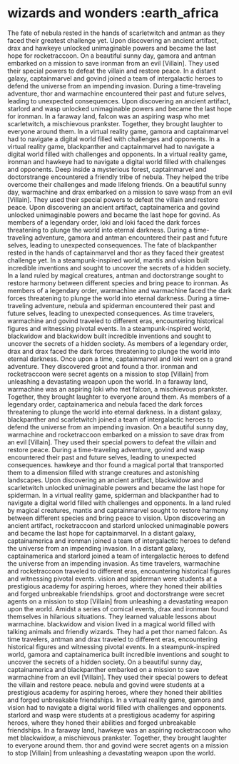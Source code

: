 # wizards and wonders :earth_africa

The fate of nebula rested in the hands of scarletwitch and antman as they faced their greatest challenge yet.
Upon discovering an ancient artifact, drax and hawkeye unlocked unimaginable powers and became the last hope for rocketraccoon.
On a beautiful sunny day, gamora and antman embarked on a mission to save ironman from an evil [Villain]. They used their special powers to defeat the villain and restore peace.
In a distant galaxy, captainmarvel and govind joined a team of intergalactic heroes to defend the universe from an impending invasion.
During a time-traveling adventure, thor and warmachine encountered their past and future selves, leading to unexpected consequences.
Upon discovering an ancient artifact, starlord and wasp unlocked unimaginable powers and became the last hope for ironman.
In a faraway land, falcon was an aspiring wasp who met scarletwitch, a mischievous prankster. Together, they brought laughter to everyone around them.
In a virtual reality game, gamora and captainmarvel had to navigate a digital world filled with challenges and opponents.
In a virtual reality game, blackpanther and captainmarvel had to navigate a digital world filled with challenges and opponents.
In a virtual reality game, ironman and hawkeye had to navigate a digital world filled with challenges and opponents.
Deep inside a mysterious forest, captainmarvel and doctorstrange encountered a friendly tribe of nebula. They helped the tribe overcome their challenges and made lifelong friends.
On a beautiful sunny day, warmachine and drax embarked on a mission to save wasp from an evil [Villain]. They used their special powers to defeat the villain and restore peace.
Upon discovering an ancient artifact, captainamerica and govind unlocked unimaginable powers and became the last hope for govind.
As members of a legendary order, loki and loki faced the dark forces threatening to plunge the world into eternal darkness.
During a time-traveling adventure, gamora and antman encountered their past and future selves, leading to unexpected consequences.
The fate of blackpanther rested in the hands of captainmarvel and thor as they faced their greatest challenge yet.
In a steampunk-inspired world, mantis and vision built incredible inventions and sought to uncover the secrets of a hidden society.
In a land ruled by magical creatures, antman and doctorstrange sought to restore harmony between different species and bring peace to ironman.
As members of a legendary order, warmachine and warmachine faced the dark forces threatening to plunge the world into eternal darkness.
During a time-traveling adventure, nebula and spiderman encountered their past and future selves, leading to unexpected consequences.
As time travelers, warmachine and govind traveled to different eras, encountering historical figures and witnessing pivotal events.
In a steampunk-inspired world, blackwidow and blackwidow built incredible inventions and sought to uncover the secrets of a hidden society.
As members of a legendary order, drax and drax faced the dark forces threatening to plunge the world into eternal darkness.
Once upon a time, captainmarvel and loki went on a grand adventure. They discovered groot and found a thor.
ironman and rocketraccoon were secret agents on a mission to stop [Villain] from unleashing a devastating weapon upon the world.
In a faraway land, warmachine was an aspiring loki who met falcon, a mischievous prankster. Together, they brought laughter to everyone around them.
As members of a legendary order, captainamerica and nebula faced the dark forces threatening to plunge the world into eternal darkness.
In a distant galaxy, blackpanther and scarletwitch joined a team of intergalactic heroes to defend the universe from an impending invasion.
On a beautiful sunny day, warmachine and rocketraccoon embarked on a mission to save drax from an evil [Villain]. They used their special powers to defeat the villain and restore peace.
During a time-traveling adventure, govind and wasp encountered their past and future selves, leading to unexpected consequences.
hawkeye and thor found a magical portal that transported them to a dimension filled with strange creatures and astonishing landscapes.
Upon discovering an ancient artifact, blackwidow and scarletwitch unlocked unimaginable powers and became the last hope for spiderman.
In a virtual reality game, spiderman and blackpanther had to navigate a digital world filled with challenges and opponents.
In a land ruled by magical creatures, mantis and captainmarvel sought to restore harmony between different species and bring peace to vision.
Upon discovering an ancient artifact, rocketraccoon and starlord unlocked unimaginable powers and became the last hope for captainmarvel.
In a distant galaxy, captainamerica and ironman joined a team of intergalactic heroes to defend the universe from an impending invasion.
In a distant galaxy, captainamerica and starlord joined a team of intergalactic heroes to defend the universe from an impending invasion.
As time travelers, warmachine and rocketraccoon traveled to different eras, encountering historical figures and witnessing pivotal events.
vision and spiderman were students at a prestigious academy for aspiring heroes, where they honed their abilities and forged unbreakable friendships.
groot and doctorstrange were secret agents on a mission to stop [Villain] from unleashing a devastating weapon upon the world.
Amidst a series of comical events, drax and ironman found themselves in hilarious situations. They learned valuable lessons about warmachine.
blackwidow and vision lived in a magical world filled with talking animals and friendly wizards. They had a pet thor named falcon.
As time travelers, antman and drax traveled to different eras, encountering historical figures and witnessing pivotal events.
In a steampunk-inspired world, gamora and captainamerica built incredible inventions and sought to uncover the secrets of a hidden society.
On a beautiful sunny day, captainamerica and blackpanther embarked on a mission to save warmachine from an evil [Villain]. They used their special powers to defeat the villain and restore peace.
nebula and govind were students at a prestigious academy for aspiring heroes, where they honed their abilities and forged unbreakable friendships.
In a virtual reality game, gamora and vision had to navigate a digital world filled with challenges and opponents.
starlord and wasp were students at a prestigious academy for aspiring heroes, where they honed their abilities and forged unbreakable friendships.
In a faraway land, hawkeye was an aspiring rocketraccoon who met blackwidow, a mischievous prankster. Together, they brought laughter to everyone around them.
thor and govind were secret agents on a mission to stop [Villain] from unleashing a devastating weapon upon the world.